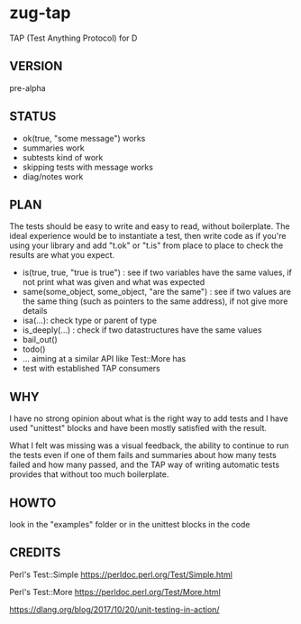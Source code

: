 # zug-tap

TAP (Test Anything Protocol) for D

## VERSION

pre-alpha

## STATUS

 - ok(true, "some message") works 
 - summaries work
 - subtests kind of work
 - skipping tests with message works
 - diag/notes work

## PLAN

The tests should be easy to write and easy to read, without boilerplate. The 
ideal experience would be to instantiate a test, then write code as if you're
using your library and add "t.ok" or "t.is" from place to place to check the 
results are what you expect.

 - is(true, true, "true is true") : see if two variables have the same values, if not print what was given and what was expected
 - same(some_object, some_object, "are the same") : see if two values are the same thing (such as pointers to the same address), if not give more details 
 - isa(...): check type or parent of type
 - is_deeply(...) : check if two datastructures have the same values
 - bail_out()
 - todo()
 - ... aiming at a similar API like Test::More has
 - test with established TAP consumers
 

## WHY 

I have no strong opinion about what is the right way to add tests and
I have used "unittest" blocks and have been mostly satisfied with the 
result. 

What I felt was missing was a visual feedback, the ability to continue
to run the tests even if one of them fails and summaries about how many
tests failed and how many passed, and the TAP way of writing automatic
tests provides that without too much boilerplate.

## HOWTO

look in the "examples" folder or in the unittest blocks in the code

## CREDITS

Perl's Test::Simple https://perldoc.perl.org/Test/Simple.html

Perl's Test::More https://perldoc.perl.org/Test/More.html

https://dlang.org/blog/2017/10/20/unit-testing-in-action/

